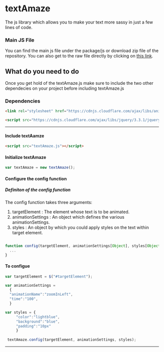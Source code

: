 # textAmaze

The js library which allows you to make your text more sassy in just a few lines of code.

### Main JS File

You can find the main js file under the package/js or download zip file of the repository.
You can also get to the raw file directly by clicking on [this link](https://bit.ly/2L8rELJ).

## What do you need to do

Once you get hold of the textAmaze.js make sure to include the two other dependecies on your project before including textAmaze.js

### Dependencies

~~~ html
<link rel="stylesheet" href="https://cdnjs.cloudflare.com/ajax/libs/animate.css/3.5.2/animate.min.css" />
~~~

~~~ html
<script src="https://cdnjs.cloudflare.com/ajax/libs/jquery/3.3.1/jquery.min.js"></script>
~~~

-----------

#### Include textAamze
~~~ html
<script src="textAmaze.js"></script>
~~~

#### Initialize textAmaze
~~~javascript
var textAmaze = new textAmaze();
~~~

#### Configure the config function

##### Definiton of the config function

The config function takes three arguments:
1. targetElement : The element whose text is to be animated.
2. animationSettings : An object which defines the various animationSettings.
3. styles : An object by which you could apply styles on the text within target element.

~~~javascript

function config(targetElement, animationSettings[Object], styles[Object]){
  ...
}

~~~

#### To configue

~~~javascript
var targetElement = $("#targetElement");

var animationSettings = 
  {
  "animationName":"zoomInLeft",
  "time":"100",
  }

var styles = {
     "color":"lightblue",
     "background":"blue",
     "padding":"10px"
     }
  
 textAmaze.config(targetElement, animationSettings, styles); 
~~~

-----------------





